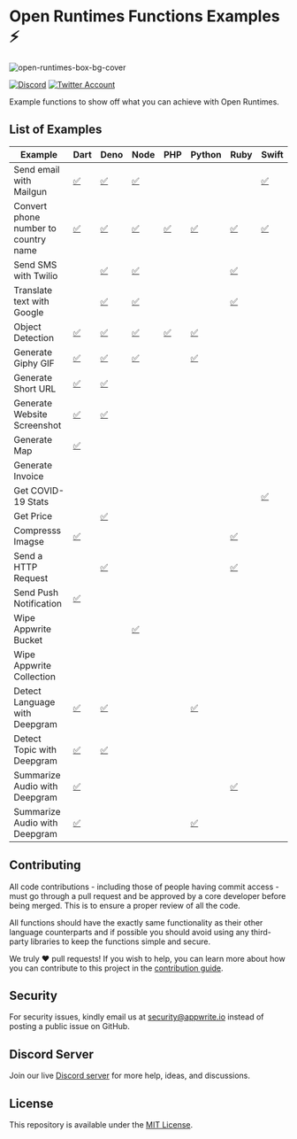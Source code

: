 # Open Runtimes Functions Examples ⚡️

![open-runtimes-box-bg-cover](https://user-images.githubusercontent.com/1297371/151676246-0e18f694-dfd7-4bab-b64b-f590fec76ef1.png)

[![Discord](https://img.shields.io/discord/937092945713172480?label=discord&style=flat-square)](https://discord.gg/fP6W2qEzfQ)
[![Twitter Account](https://img.shields.io/twitter/follow/appwrite?color=00acee&label=twitter&style=flat-square)](https://twitter.com/appwrite)

Example functions to show off what you can achieve with Open Runtimes.

## List of Examples

| Example                              | Dart                                             | Deno                                             | Node                                             | PHP                                             | Python                                             | Ruby                                             | Swift                                             |
| ------------------------------------ | ------------------------------------------------ | ------------------------------------------------ | ------------------------------------------------ | ----------------------------------------------- | -------------------------------------------------- | ------------------------------------------------ | ------------------------------------------------- |
| Send email with Mailgun              | [✅](/dart/send_email_with_mailgun)              | [✅](/deno/send_email_with_mailgun)              | [✅](/node/send_email_with_mailgun)              |                                                 |                                                    |                                                  | [✅](/swift/send-email-with-mailgun)              |
| Convert phone number to country name | [✅](/dart/convert-phone-number-to-country-name) | [✅](/deno/convert-phone-number-to-country-name) | [✅](/node/convert-phone-number-to-country-name) | [✅](/php/convert-phone-number-to-country-name) | [✅](/python/convert-phone-number-to-country-name) | [✅](/ruby/convert-phone-number-to-country-name) | [✅](/swift/convert-phone-number-to-country-name) |
| Send SMS with Twilio                 |                                                  | [✅](/deno/send_sms_with_twilio)                 | [✅](/node/send_sms_with_twilio)                 |                                                 |                                                    | [✅](/ruby/send-sms-with-twilio)                 |                                                   |
| Translate text with Google           |                                                  | [✅](/deno/translate_text_with_google)           | [✅](/node/translate_text_with_google)           |                                                 |                                                    | [✅](/ruby/translate-text-with-google)           |                                                   |
| Object Detection                     | [✅](/dart/object_detection)                     | [✅](/deno/object_detection)                     | [✅](/node/object_detection)                     | [✅](/php/object_detection)                     | [✅](/python/object-detection)                     |                                                  |                                                   |
| Generate Giphy GIF                   | [✅](/dart/generate_giphy_gif)                   | [✅](/deno/generate-giphy-gif)                   | [✅](/node/generate_giphy_gif)                   |                                                 | [✅](/python/generate-giphy-gif)                   |                                                  |                                                   |
| Generate Short URL                   | [✅](/dart/generate_short_url)                   | [✅](/deno/generate_short_url)                   |                                                  |                                                 |                                                    |                                                  |                                                   |
| Generate Website Screenshot          | [✅](/dart/generate-website-screenshot)          | [✅](/deno/generate_website_screenshot)          |                                                  |                                                 |                                                    |                                                  |                                                   |
| Generate Map                         | [✅](/dart/generate_map)                         |                                                  |                                                  |                                                 |                                                    |                                                  |                                                   |
| Generate Invoice                     |                                                  |                                                  |                                                  |                                                 |                                                    |                                                  |                                                   |
| Get COVID-19 Stats                   |                                                  |                                                  |                                                  |                                                 |                                                    |                                                  | [✅](/swift/get-covid-stats)                      |
| Get Price                            |                                                  | [✅](/deno/get_price)                            |                                                  |                                                 |                                                    |                                                  |                                                   |
| Compresss Imagse                     | [✅](/dart/compress_image)                       |                                                  |                                                  |                                                 |                                                    | [✅](/ruby/compress-image)                       |                                                   |
| Send a HTTP Request                  |                                                  | [✅](/deno/send_http_request)                    |                                                  |                                                 |                                                    | [✅](/ruby/send-http-request)                    |                                                   |
| Send Push Notification               | [✅](/dart/send_push_notification)               |                                                  |                                                  |                                                 |                                                    |                                                  |                                                   |
| Wipe Appwrite Bucket                 |                                                  |                                                  | [✅](/node/wipe_appwrite_bucket)                 |                                                 |                                                    |                                                  |                                                   |
| Wipe Appwrite Collection             |                                                  |                                                  |                                                  |                                                 |                                                    |                                                  |                                                   |
| Detect Language with Deepgram        | [✅](/dart/deepgram_language_detection)          | [✅](/deno/deepgram-language-detection)          |                                                  |                                                 | [✅](/python/deepgram-language-detection)          |                                                  |                                                   |
| Detect Topic with Deepgram           | [✅](/dart/deepgram_Topic_Detection)             | [✅](/deno/deepgram-topic-detection)             |                                                  |                                                 |                                                    |                                                  |                                                   |
| Summarize Audio with Deepgram        | [✅](/dart/deepgram_transcribe_audio)            |                                                  |                                                  |                                                 |                                                    | [✅](/ruby/deepgram-audio-summary)               |                                                   |
| Summarize Audio with Deepgram        | [✅](/dart/deepgram_transcribe_video)            |                                                  |                                                  |                                                 | [✅](/python/deepgram-audio-summary)               |                                                  |                                                   |

## Contributing

All code contributions - including those of people having commit access - must go through a pull request and be approved by a core developer before being merged. This is to ensure a proper review of all the code.

All functions should have the exactly same functionality as their other language counterparts and if possible you should avoid using any third-party libraries to keep the functions simple and secure.

We truly ❤️ pull requests! If you wish to help, you can learn more about how you can contribute to this project in the [contribution guide](https://github.com/open-runtimes/.github/blob/main/CONTRIBUTING.md).

## Security

For security issues, kindly email us at [security@appwrite.io](mailto:security@appwrite.io) instead of posting a public issue on GitHub.

## Discord Server

Join our live [Discord server](https://discord.gg/fP6W2qEzfQ) for more help, ideas, and discussions.

## License

This repository is available under the [MIT License](./LICENSE).
